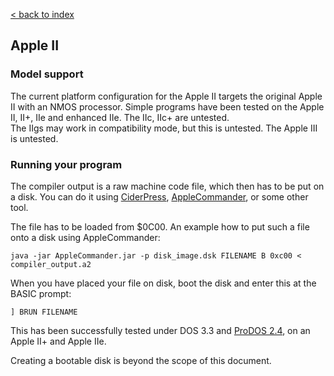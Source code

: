 [< back to index](../doc_index.md)

## Apple II

### Model support 

The current platform configuration for the Apple II targets the original Apple II with an NMOS processor.
Simple programs have been tested on the Apple II, II+, IIe and enhanced IIe.  The IIc, IIc+ are untested.  
The IIgs may work in compatibility mode, but this is untested.  The Apple III is untested.

### Running your program

The compiler output is a raw machine code file, which then has to be put on a disk. 
You can do it using [CiderPress](http://a2ciderpress.com/), 
[AppleCommander](https://applecommander.github.io/), 
or some other tool.

The file has to be loaded from $0C00. An example how to put such a file onto a disk using AppleCommander:

    java -jar AppleCommander.jar -p disk_image.dsk FILENAME B 0xc00 < compiler_output.a2

When you have placed your file on disk, boot the disk and enter this at the BASIC prompt:

    ] BRUN FILENAME

This has been successfully tested under DOS 3.3 and [ProDOS 2.4](https://prodos8.com/), on an Apple II+ and Apple IIe.

Creating a bootable disk is beyond the scope of this document.
